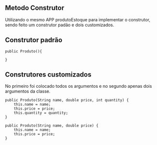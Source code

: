 ## Metodo Construtor

Utilizando o mesmo APP produtoEstoque para implementar o construtor, sendo feito um construtor padão e dois customizados.

## Construtor padrão
    public Produto(){

    }

## Construtores customizados

No primeiro foi colocado todos os argumentos e no segundo apenas dois argumentos da classe.
    
    public Produto(String name, double price, int quantity) {
        this.name = name;
        this.price = price;
        this.quantity = quantity;
    }

    public Produto(String name, double price) {
        this.name = name;
        this.price = price;
    }

